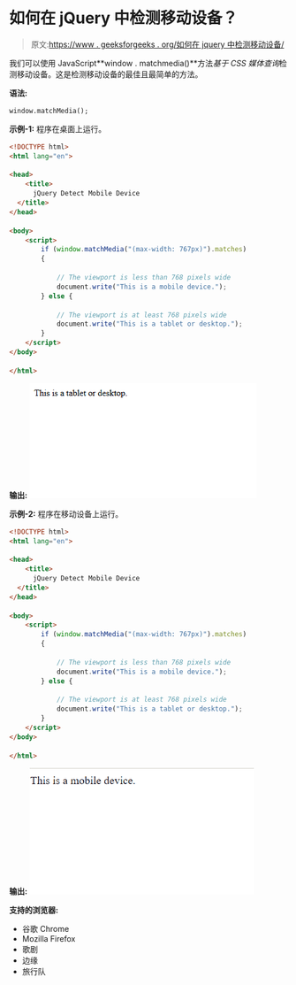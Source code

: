# 如何在 jQuery 中检测移动设备？

> 原文:[https://www . geeksforgeeks . org/如何在 jquery 中检测移动设备/](https://www.geeksforgeeks.org/how-to-detect-a-mobile-device-in-jquery/)

我们可以使用 JavaScript**window . matchmedia()**方法*基于 CSS 媒体查询*检测移动设备。这是检测移动设备的最佳且最简单的方法。

**语法:**

```html
window.matchMedia();
```

**示例-1:** 程序在桌面上运行。

```html
<!DOCTYPE html>
<html lang="en">

<head>
    <title>
      jQuery Detect Mobile Device
  </title>
</head>

<body>
    <script>
        if (window.matchMedia("(max-width: 767px)").matches) 
        {

            // The viewport is less than 768 pixels wide
            document.write("This is a mobile device.");
        } else {

            // The viewport is at least 768 pixels wide
            document.write("This is a tablet or desktop.");
        }
    </script>
</body>

</html>
```

**输出:**
![](img/7c90df52d77d56c532539aa195b74949.png)

**示例-2:** 程序在移动设备上运行。

```html
<!DOCTYPE html>
<html lang="en">

<head>
    <title>
      jQuery Detect Mobile Device
  </title>
</head>

<body>
    <script>
        if (window.matchMedia("(max-width: 767px)").matches)
        {

            // The viewport is less than 768 pixels wide
            document.write("This is a mobile device.");
        } else {

            // The viewport is at least 768 pixels wide
            document.write("This is a tablet or desktop.");
        }
    </script>
</body>

</html>
```

**输出:**
![](img/1a35809469c258fd4afb8a0545b922de.png)

**支持的浏览器:**

*   谷歌 Chrome
*   Mozilla Firefox
*   歌剧
*   边缘
*   旅行队